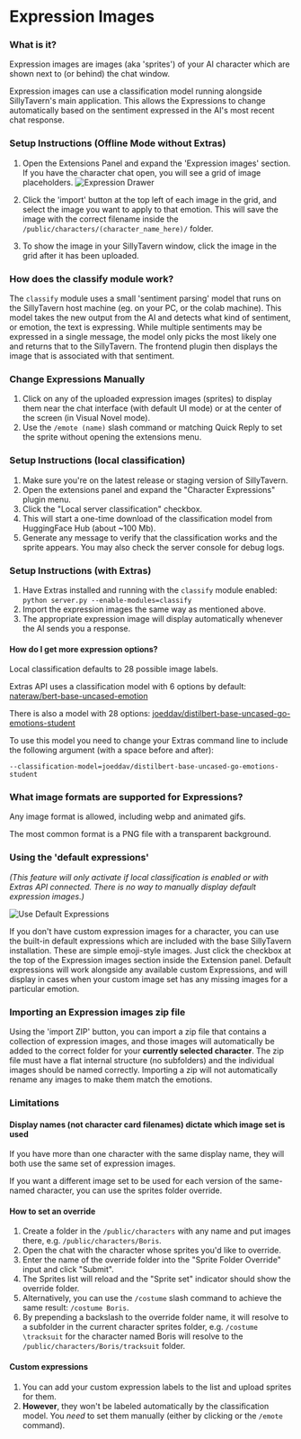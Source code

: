 # Expression Images

### What is it?

Expression images are images (aka 'sprites') of your AI character which are shown next to (or behind) the chat window.

Expression images can use a classification model running alongside SillyTavern's main application. This allows the Expressions to change automatically based on the sentiment expressed in the AI's most recent chat response.

### Setup Instructions (Offline Mode without Extras)

1. Open the Extensions Panel and expand the 'Expression images' section. If you have the character chat open, you will see a grid of image placeholders.
![Expression Drawer](https://github.com/SillyTavern/SillyTavern/assets/124905043/a6883961-d15d-4998-9a28-8d0333d65f29)

2. Click the 'import' button at the top left of each image in the grid, and select the image you want to apply to that emotion. This will save the image with the correct filename inside the `/public/characters/(character_name_here)/` folder.

3. To show the image in your SillyTavern window, click the image in the grid after it has been uploaded.

### How does the classify module work?

The `classify` module uses a small 'sentiment parsing' model that runs on the SillyTavern host machine (eg. on your PC, or the colab machine). This model takes the new output from the AI and detects what kind of sentiment, or emotion, the text is expressing. While multiple sentiments may be expressed in a single message, the model only picks the most likely one and returns that to the SillyTavern. The frontend plugin then displays the image that is associated with that sentiment.

### Change Expressions Manually

1. Click on any of the uploaded expression images (sprites) to display them near the chat interface (with default UI mode) or at the center of the screen (in Visual Novel mode).
2. Use the `/emote (name)` slash command or matching Quick Reply to set the sprite without opening the extensions menu.

### Setup Instructions (local classification)

1. Make sure you're on the latest release or staging version of SillyTavern.
2. Open the extensions panel and expand the "Character Expressions" plugin menu.
3. Click the "Local server classification" checkbox.
4. This will start a one-time download of the classification model from HuggingFace Hub (about ~100 Mb).
5. Generate any message to verify that the classification works and the sprite appears. You may also check the server console for debug logs.

### Setup Instructions (with Extras)

1. Have Extras installed and running with the `classify` module enabled: `python server.py --enable-modules=classify`
2. Import the expression images the same way as mentioned above.
3. The appropriate expression image will display automatically whenever the AI sends you a response.

#### How do I get more expression options?

Local classification defaults to 28 possible image labels.

Extras API uses a classification model with 6 options by default: [nateraw/bert-base-uncased-emotion](https://huggingface.co/nateraw/bert-base-uncased-emotion)

There is also a model with 28 options: [joeddav/distilbert-base-uncased-go-emotions-student](https://huggingface.co/joeddav/distilbert-base-uncased-go-emotions-student)

To use this model you need to change your Extras command line to include the following argument (with a space before and after):

`--classification-model=joeddav/distilbert-base-uncased-go-emotions-student`

### What image formats are supported for Expressions?

Any image format is allowed, including webp and animated gifs.

The most common format is a PNG file with a transparent background.

### Using the 'default expressions'

*(This feature will only activate if local classification is enabled or with Extras API connected. There is no way to manually display default expression images.)*

![Use Default Expressions](https://github.com/SillyTavern/SillyTavern/assets/124905043/07438380-7547-43e3-b10d-da2f2bac26a7)

If you don't have custom expression images for a character, you can use the built-in default expressions which are included with the base SillyTavern installation. These are simple emoji-style images. Just click the checkbox at the top of the Expression images section inside the Extension panel. Default expressions will work alongside any available custom Expressions, and will display in cases when your custom image set has any missing images for a particular emotion.

### Importing an Expression images zip file

Using the 'import ZIP' button, you can import a zip file that contains a collection of expression images, and those images will automatically be added to the correct folder for your **currently selected character**. The zip file must have a flat internal structure (no subfolders) and the individual images should be named correctly. Importing a zip will not automatically rename any images to make them match the emotions.

### Limitations

#### Display names (not character card filenames) dictate which image set is used

If you have more than one character with the same display name, they will both use the same set of expression images.

If you want a different image set to be used for each version of the same-named character, you can use the sprites folder override.

#### How to set an override

1. Create a folder in the `/public/characters` with any name and put images there, e.g. `/public/characters/Boris`.
2. Open the chat with the character whose sprites you'd like to override.
3. Enter the name of the override folder into the "Sprite Folder Override" input and click "Submit".
4. The Sprites list will reload and the "Sprite set" indicator should show the override folder.
5. Alternatively, you can use the `/costume` slash command to achieve the same result: `/costume Boris`.
6. By prepending a backslash to the override folder name, it will resolve to a subfolder in the current character sprites folder, e.g. `/costume \tracksuit` for the character named Boris will resolve to the `/public/characters/Boris/tracksuit` folder.

#### Custom expressions

1. You can add your custom expression labels to the list and upload sprites for them.
2. **However**, they won't be labeled automatically by the classification model. You *need* to set them manually (either by clicking or the `/emote` command).
